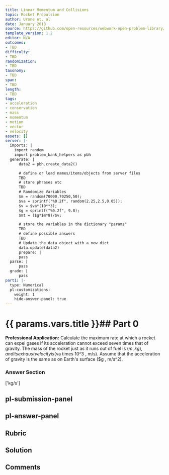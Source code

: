 ```yaml
---
title: Linear Momentum and Collisions
topic: Rocket Propulsion
author: Urone et. al
date: January 2018
source: https://github.com/open-resources/webwork-open-problem-library/tree/master/Contrib/BrockPhysics/College_Physics_Urone/8.Linear_Momentum_and_Collisions/8-07.Rocket_Propulsion/NU_U17_08_07_006.pg
template_version: 1.2
editor: N/A
outcomes:
- TBD
difficulty:
- TBD
randomization:
- TBD
taxonomy:
- TBD
span:
- TBD
length:
- TBD
tags:
- acceleration
- conservation
- mass
- momentum
- motion
- vector
- velocity
assets: []
server: |-
  imports: |
    import random
    import problem_bank_helpers as pbh
  generate: |
      data2 = pbh.create_data2()

      # define or load names/items/objects from server files
      TBD
      # store phrases etc
      TBD
      # Randomize Variables
      $m = random(70000,70250,50);
      $va = sprintf("%0.2f", random(2.25,2.5,0.05));
      $v = $va*(10**3);
      $g = sprintf("%0.2f", 9.8);
      $mt = ($g*$m*8)/$v;

      # store the variables in the dictionary "params"
      TBD
      # define possible answers
      TBD
      # Update the data object with a new dict
      data.update(data2)
      prepare: |
      pass
  parse: |
      pass
  grade: |
      pass
part1: |-
  type: Numerical
  pl-customizations:
    weight: 1
    hide-answer-panel: true
---
```


# {{ params.vars.title }}## Part 0 
<b>Professional Application:</b> Calculate the maximum rate at which a rocket can expel gases if its acceleration cannot exceed seven times that of gravity. The mass of the rocket just as it runs out of fuel is ($m , kg), and its exhaust velocity is ($va times 10^3 , m/s). Assume that the acceleration of gravity is the same as on Earth's surface ($g , m/s^2). 


### Answer Section 
['kg/s']

## pl-submission-panel 


## pl-answer-panel 


## Rubric 


## Solution 


## Comments 


